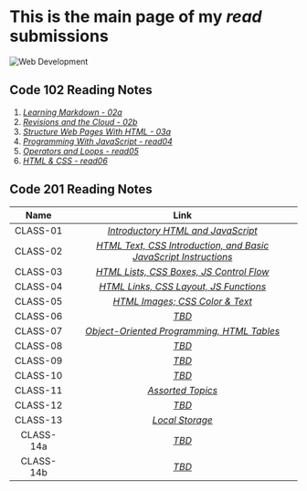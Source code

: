 # **This is the main page of my *read* submissions**

![Web Development](https://image.freepik.com/free-vector/modern-web-design-concept-with-flat-design_23-2147856748.jpg)

## Code 102 Reading Notes

1. [_Learning Markdown - 02a_](102/02a.md)
1. [_Revisions and the Cloud - 02b_](102/02b.md)
1. [_Structure Web Pages With HTML - 03a_](102/03a.md)
1. [_Programming With JavaScript - read04_](102/read04.md)
1. [_Operators and Loops - read05_](102/read05.md)
1. [_HTML & CSS - read06_](102/read06.md)

## Code 201 Reading Notes

| Name         | Link                                                                                |
|    :----:    |                                      :----:                                         |
| CLASS-01     | [_Introductory HTML and JavaScript_](201/class-01.md)                               |
| CLASS-02     | [_HTML Text, CSS Introduction, and Basic JavaScript Instructions_](201/class-02.md) |
| CLASS-03     | [_HTML Lists, CSS Boxes, JS Control Flow_](201/class-02.md)                         |
| CLASS-04     | [_HTML Links, CSS Layout, JS Functions_](class-02.md)                               |
| CLASS-05     | [_HTML Images; CSS Color & Text_](class-02.md)                                      |
| CLASS-06     | [_TBD_](201/class-02.md)                                                            |
| CLASS-07     | [_Object-Oriented Programming, HTML Tables_](201/class-07.md)                       |
| CLASS-08     | [_TBD_](201/read08.md)                                                              |
| CLASS-09     | [_TBD_](201/read09.md)                                                              |
| CLASS-10     | [_TBD_](201/read10.md)                                                              |
| CLASS-11     | [_Assorted Topics_](201/class-11.md)                                                |
| CLASS-12     | [_TBD_](201/read12.md)                                                              |
| CLASS-13     | [_Local Storage_](201/class-13.md)                                                  |
| CLASS-14a     | [_TBD_](201/read14.md)                                                              |
| CLASS-14b    | [_TBD_](201/read15.md)                                                              |
